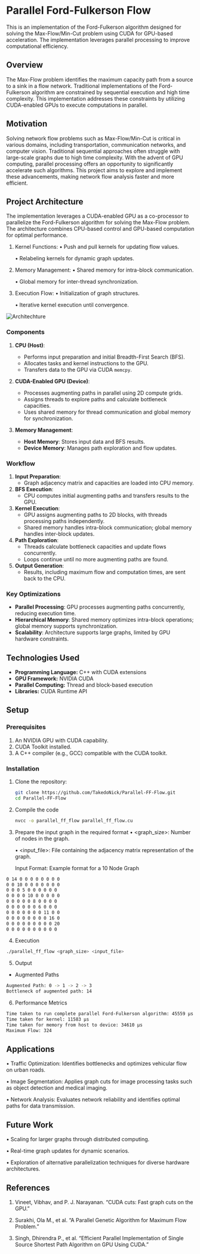 # Parallel Ford-Fulkerson Flow

This is an implementation of the Ford-Fulkerson algorithm designed for solving the Max-Flow/Min-Cut problem using CUDA for GPU-based acceleration. The implementation leverages parallel processing to improve computational efficiency.

## Overview

The Max-Flow problem identifies the maximum capacity path from a source to a sink in a flow network. Traditional implementations of the Ford-Fulkerson algorithm are constrained by sequential execution and high time complexity. This implementation addresses these constraints by utilizing CUDA-enabled GPUs to execute computations in parallel.

## Motivation

Solving network flow problems such as Max-Flow/Min-Cut is critical in various domains, including transportation, communication networks, and computer vision. Traditional sequential approaches often struggle with large-scale graphs due to high time complexity. With the advent of GPU computing, parallel processing offers an opportunity to significantly accelerate such algorithms. This project aims to explore and implement these advancements, making network flow analysis faster and more efficient.

## Project Architecture

The implementation leverages a CUDA-enabled GPU as a co-processor to parallelize the Ford-Fulkerson algorithm for solving the Max-Flow problem. The architecture combines CPU-based control and GPU-based computation for optimal performance.

 1.	Kernel Functions:
	•	Push and pull kernels for updating flow values.

	•	Relabeling kernels for dynamic graph updates.
	
 2.	Memory Management:
	•	Shared memory for intra-block communication.

	•	Global memory for inter-thread synchronization.

 3.	Execution Flow:
	•	Initialization of graph structures.

	•	Iterative kernel execution until convergence.

![Architechture](imgs/Architecture%20Diagram.jpg)

### Components

1. **CPU (Host)**:
   - Performs input preparation and initial Breadth-First Search (BFS).
   - Allocates tasks and kernel instructions to the GPU.
   - Transfers data to the GPU via CUDA `memcpy`.

2. **CUDA-Enabled GPU (Device)**:
   - Processes augmenting paths in parallel using 2D compute grids.
   - Assigns threads to explore paths and calculate bottleneck capacities.
   - Uses shared memory for thread communication and global memory for synchronization.

3. **Memory Management**:
   - **Host Memory**: Stores input data and BFS results.
   - **Device Memory**: Manages path exploration and flow updates.

### Workflow

1. **Input Preparation**:
   - Graph adjacency matrix and capacities are loaded into CPU memory.
2. **BFS Execution**:
   - CPU computes initial augmenting paths and transfers results to the GPU.
3. **Kernel Execution**:
   - GPU assigns augmenting paths to 2D blocks, with threads processing paths independently.
   - Shared memory handles intra-block communication; global memory handles inter-block updates.
4. **Path Exploration**:
   - Threads calculate bottleneck capacities and update flows concurrently.
   - Loops continue until no more augmenting paths are found.
5. **Output Generation**:
   - Results, including maximum flow and computation times, are sent back to the CPU.

### Key Optimizations

- **Parallel Processing**: GPU processes augmenting paths concurrently, reducing execution time.
- **Hierarchical Memory**: Shared memory optimizes intra-block operations; global memory supports synchronization.
- **Scalability**: Architecture supports large graphs, limited by GPU hardware constraints.


## Technologies Used

- **Programming Language:** C++ with CUDA extensions
- **GPU Framework:** NVIDIA CUDA
- **Parallel Computing:** Thread and block-based execution
- **Libraries:** CUDA Runtime API

## Setup

### Prerequisites

1. An NVIDIA GPU with CUDA capability.
2. CUDA Toolkit installed.
3. A C++ compiler (e.g., GCC) compatible with the CUDA toolkit.

### Installation

1. Clone the repository:
   ```bash
   git clone https://github.com/TakedoNick/Parallel-FF-Flow.git
   cd Parallel-FF-Flow
   ```

2. Compile the code
   ```bash
   nvcc -o parallel_ff_flow parallel_ff_flow.cu
   ```

3. Prepare the input graph in the required format
   	•	<graph_size>: Number of nodes in the graph.
   
	  •	<input_file>: File containing the adjacency matrix representation of the graph.

    Input Format: Example format for a 10 Node Graph
```bash
0 14 0 0 0 0 0 0 0 0
0 0 10 0 0 0 0 0 0 0
0 0 0 5 0 0 0 0 0 0
0 0 0 0 10 0 0 0 0 0
0 0 0 0 0 8 0 0 0 0
0 0 0 0 0 0 6 0 0 0
0 0 0 0 0 0 0 11 0 0
0 0 0 0 0 0 0 0 16 0
0 0 0 0 0 0 0 0 0 20
0 0 0 0 0 0 0 0 0 0
```
   

4. Execution
```bash
./parallel_ff_flow <graph_size> <input_file>
```

5. Output
- Augmented Paths
```bash
Augmented Path: 0 -> 1 -> 2 -> 3
Bottleneck of augmented path: 14
```

6. Performance Metrics
```bash
Time taken to run complete parallel Ford-Fulkerson algorithm: 45559 µs
Time taken for kernel: 11583 µs
Time taken for memory from host to device: 34610 µs
Maximum Flow: 324
```



## Applications
	
 •	Traffic Optimization: Identifies bottlenecks and optimizes vehicular flow on urban roads.

 •	Image Segmentation: Applies graph cuts for image processing tasks such as object detection and medical imaging.

 •	Network Analysis: Evaluates network reliability and identifies optimal paths for data transmission.

## Future Work
	
 •	Scaling for larger graphs through distributed computing.

 •	Real-time graph updates for dynamic scenarios.

 •	Exploration of alternative parallelization techniques for diverse hardware architectures.

## References
	
 1.	Vineet, Vibhav, and P. J. Narayanan. “CUDA cuts: Fast graph cuts on the GPU.”
	
 2.	Surakhi, Ola M., et al. “A Parallel Genetic Algorithm for Maximum Flow Problem.”
	
 3.	Singh, Dhirendra P., et al. “Efficient Parallel Implementation of Single Source Shortest Path Algorithm on GPU Using CUDA.”
